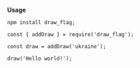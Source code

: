 **Usage**
```
npm install draw_flag;
```

```
const { addDraw } = require('draw_flag');

const draw = addDraw('ukraine');

draw('Hello world!');
```